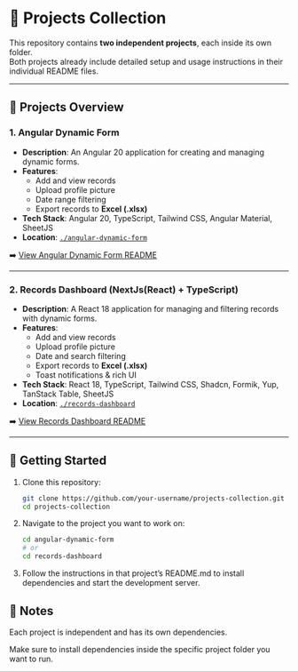 # 📂 Projects Collection

This repository contains **two independent projects**, each inside its own folder.  
Both projects already include detailed setup and usage instructions in their individual README files.

---

## 🔹 Projects Overview

### 1. Angular Dynamic Form
- **Description**: An Angular 20 application for creating and managing dynamic forms.  
- **Features**:  
  - Add and view records  
  - Upload profile picture  
  - Date range filtering  
  - Export records to **Excel (.xlsx)**  
- **Tech Stack**: Angular 20, TypeScript, Tailwind CSS, Angular Material, SheetJS  
- **Location**: [`./angular-dynamic-form`](./angular-dynamic-form)  

➡️ [View Angular Dynamic Form README](./angular-dynamic-form/README.md)

---

### 2. Records Dashboard (NextJs(React) + TypeScript)
- **Description**: A React 18 application for managing and filtering records with dynamic forms.  
- **Features**:  
  - Add and view records  
  - Upload profile picture  
  - Date and search filtering  
  - Export records to **Excel (.xlsx)**  
  - Toast notifications & rich UI  
- **Tech Stack**: React 18, TypeScript, Tailwind CSS, Shadcn, Formik, Yup, TanStack Table, SheetJS  
- **Location**: [`./records-dashboard`](./records-dashboard)  

➡️ [View Records Dashboard README](./records-dashboard/README.md)

---

## 🚀 Getting Started

1. Clone this repository:  
   ```bash
   git clone https://github.com/your-username/projects-collection.git
   cd projects-collection

2. Navigate to the project you want to work on:
    ```bash
    cd angular-dynamic-form
    # or
    cd records-dashboard
    
3.  Follow the instructions in that project’s README.md to install  dependencies and start the development server.

## 📌 Notes

Each project is independent and has its own dependencies.

Make sure to install dependencies inside the specific project folder you want to run.
